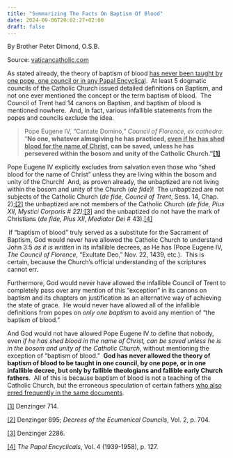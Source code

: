 ```yaml
---
title: "Summarizing The Facts On Baptism Of Blood"
date: 2024-09-06T20:02:27+02:00
draft: false
---
```



By Brother Peter Dimond, O.S.B.

Source: [vaticancatholic.com](https://vaticancatholic.com/baptism-of-blood/)


<p>As stated already, the theory of baptism of blood <u>has never been taught by one pope, one council or in any Papal Encyclical</u>.&nbsp; At least 5 dogmatic councils of the Catholic Church issued detailed definitions on Baptism, and not one ever mentioned the concept or the term baptism of blood.&nbsp; The Council of Trent had 14 canons on Baptism, and baptism of blood is mentioned nowhere.&nbsp; And, in fact, various infallible statements from the popes and councils exclude the idea.</p>
<blockquote>
<p>Pope Eugene IV, “Cantate Domino,” <em>Council of Florence</em>, <em>ex cathedra</em>:&nbsp; “<strong>No one, whatever almsgiving he has practiced, <u>even if he has shed blood for the name of Christ</u>, can be saved, unless he has persevered within the bosom and unity of the Catholic Church.”<a href="#_edn1" name="_ednref1">[1]</a></strong></p>
</blockquote>
<p>Pope Eugene IV explicitly excludes from salvation even those who “shed blood for the name of Christ” unless they are living within the bosom and unity of the Church!&nbsp; And, as proven already, the unbaptized are not living within the bosom and unity of the Church (<em>de fide</em>)!&nbsp; The unbaptized are not subjects of the Catholic Church (<em>de fide, Council of Trent</em>, Sess. 14, Chap. 2);<a href="#_edn2" name="_ednref2">[2]</a> the unbaptized are not members of the Catholic Church (<em>de fide, Pius XII</em>, <em>Mystici Corporis # 22)</em>;<a href="#_edn3" name="_ednref3">[3]</a> and the unbaptized do not have the mark of Christians (<em>de fide, Pius XII</em>, <em>Mediator Dei</em> # 43).<a href="#_edn4" name="_ednref4">[4]</a></p>
<p><strong>&nbsp;</strong>If “baptism of blood” truly served as a substitute for the Sacrament of Baptism, God would never have allowed the Catholic Church to understand John 3:5 <em>as it is written</em> in its infallible decrees, as He has (Pope Eugene IV, <em>The Council of Florence</em>, “Exultate Deo,” Nov. 22, 1439, etc.).&nbsp; This is certain, because the Church’s official understanding of the scriptures cannot err.&nbsp;</p>
<p>Furthermore, God would never have allowed the infallible Council of Trent to completely pass over any mention of this “exception” in its canons on baptism and its chapters on justification as an alternative way of achieving the state of grace.&nbsp; He would never have allowed all of the infallible definitions from popes on <em>only one baptism</em> to avoid any mention of “the baptism of blood.”&nbsp;</p>
<p>And God would not have allowed Pope Eugene IV to define that nobody, even <em>if he has shed blood in the name of Christ, can be saved unless he is in the bosom and unity of the Catholic Church</em>, without mentioning the exception of “baptism of blood.”&nbsp; <strong>God has never allowed the theory of baptism of blood to be taught in one council, by one pope, or in one infallible decree, but only by fallible theologians and fallible early Church fathers</strong>.&nbsp; All of this is because baptism of blood is not a teaching of the Catholic Church, but the erroneous speculation of certain fathers <u>who also erred frequently in the same documents</u>.</p>

<div class="footnotes">
<div><p><a href="#_ednref1" name="_edn1">[1]</a> Denzinger 714.</p></div>
<div><p><a href="#_ednref2" name="_edn2">[2]</a> Denzinger 895; <em>Decrees of the Ecumenical Councils</em>, Vol. 2, p. 704.</p></div>
<div><p><a href="#_ednref3" name="_edn3">[3]</a> Denzinger 2286.</p></div>
<div><p><a href="#_ednref4" name="_edn4">[4]</a> <em>The Papal Encyclicals</em>, Vol. 4 (1939-1958), p. 127.</p></div>
</div>
</div>
